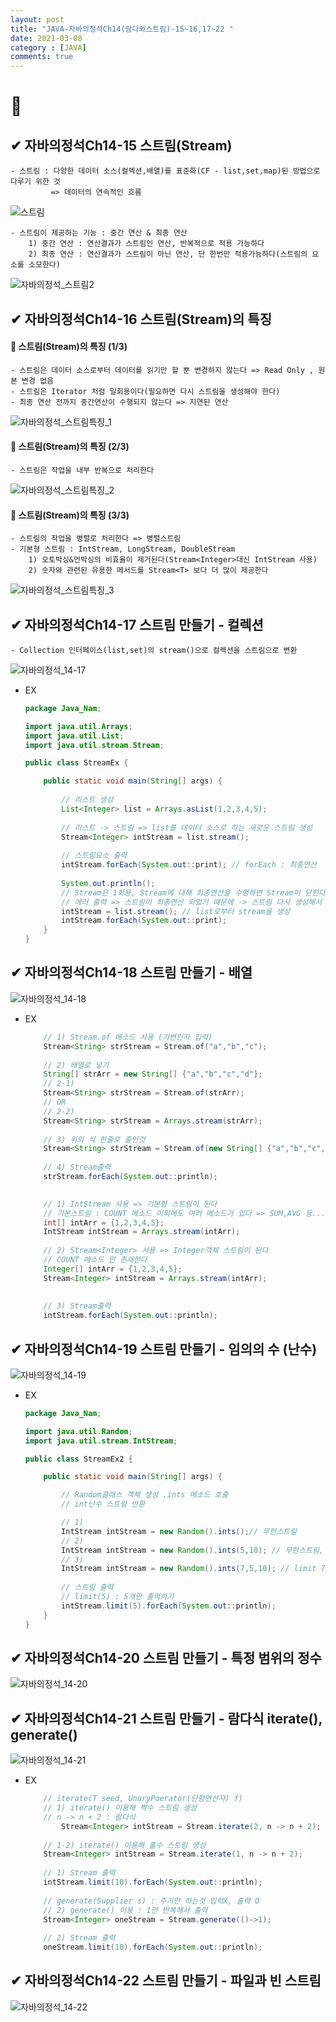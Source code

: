 ```yaml
---
layout: post
title: "JAVA-자바의정석Ch14(람다와스트림)-15~16,17~22 "
date: 2021-03-08
category : [JAVA]
comments: true
---
```


# 🔶 

## ✔ 자바의정석Ch14-15 스트림(Stream)

    - 스트림 : 다양한 데이터 소스(컬렉션,배열)를 표준화(CF - list,set,map)된 방법으로 다루기 위한 것
             => 데이터의 연속적인 흐름
![스트림](https://user-images.githubusercontent.com/65608960/110280456-2e5aaa00-801e-11eb-8f0d-ce4a3d2371e1.JPG)

    - 스트림이 제공하는 기능 : 중간 연산 & 최종 연산
        1) 중간 연산 : 연산결과가 스트림인 연산, 반복적으로 적용 가능하다
        2) 최종 연산 : 연산결과가 스트림이 아닌 연산, 단 한번만 적용가능하다(스트림의 요소를 소모한다)
![자바의정석_스트림2](https://user-images.githubusercontent.com/65608960/110280453-2d297d00-801e-11eb-8be0-a3ed9945982e.JPG)


## ✔ 자바의정석Ch14-16 스트림(Stream)의 특징

#### 🎈 스트림(Stream)의 특징 (1/3)

    - 스트림은 데이터 소스로부터 데이터를 읽기만 할 뿐 변경하지 않는다 => Read Only , 원본 변경 없음
    - 스트림은 Iterator 처럼 일회용이다(필요하면 다시 스트림을 생성해야 한다)
    - 최종 연산 전까지 중간연산이 수행되지 않는다 => 지연된 연산
![자바의정석_스트림특징_1](https://user-images.githubusercontent.com/65608960/110281369-f05e8580-801f-11eb-9ec1-d2ba828df3d6.JPG)


#### 🎈 스트림(Stream)의 특징 (2/3)

    - 스트림은 작업을 내부 반복으로 처리한다 
![자바의정석_스트림특징_2](https://user-images.githubusercontent.com/65608960/110281366-ef2d5880-801f-11eb-9237-32c5ac184bef.JPG)


#### 🎈 스트림(Stream)의 특징 (3/3)

    - 스트림의 작업을 병렬로 처리한다 => 병렬스트림 
    - 기본형 스트림 : IntStream, LongStream, DoubleStream
        1) 오토박싱&언박싱의 비효율이 제거된다(Stream<Integer>대신 IntStream 사용)
        2) 숫자와 관련된 유용한 메서드를 Stream<T> 보다 더 많이 제공한다
![자바의정석_스트림특징_3](https://user-images.githubusercontent.com/65608960/110281370-f0f71c00-801f-11eb-80b9-9615980a09f8.JPG)

## ✔ 자바의정석Ch14-17 스트림 만들기 - 컬렉션

    - Collection 인터페이스(list,set)의 stream()으로 컬렉션을 스트림으로 변환
![자바의정석_14-17](https://user-images.githubusercontent.com/65608960/110281812-bcd02b00-8020-11eb-96d7-61792bda026d.JPG)

- EX
    ```java
    package Java_Nam;

    import java.util.Arrays;
    import java.util.List;
    import java.util.stream.Stream;

    public class StreamEx {

        public static void main(String[] args) {
            
            // 리스트 생성
            List<Integer> list = Arrays.asList(1,2,3,4,5); 
            
            // 리스트 -> 스트림 => list를 데이터 소스로 하는 새로운 스트림 생성
            Stream<Integer> intStream = list.stream();
            
            // 스트림요소 출력
            intStream.forEach(System.out::print); // forEach : 최종연산
            
            System.out.println();
            // Stream은 1회용, Stream에 대해 최종연산을 수행하면 Stream이 닫힌다
            // 에러 출력 => 스트림이 최종연산 되었기 때문에 -> 스트림 다시 생성해서 출력해야 한다
            intStream = list.stream(); // list로부터 stream을 생성
            intStream.forEach(System.out::print);		
        }
    }
    ```

## ✔ 자바의정석Ch14-18 스트림 만들기 - 배열

![자바의정석_14-18](https://user-images.githubusercontent.com/65608960/110283520-919b0b00-8023-11eb-8e7e-829b72f64e96.JPG)

- EX

    ```java
        // 1) Stream.of 메소드 사용 (가변인자 입력)
        Stream<String> strStream = Stream.of("a","b","c");
        
        // 2) 배열로 넣기
        String[] strArr = new String[] {"a","b","c","d"};
        // 2-1)
        Stream<String> strStream = Stream.of(strArr);
        // OR 
        // 2-2)
        Stream<String> strStream = Arrays.stream(strArr);
        
        // 3) 위의 식 한줄로 줄인것
        Stream<String> strStream = Stream.of(new String[] {"a","b","c","d"});
        
        // 4) Stream출력
        strStream.forEach(System.out::println);

        
        // 1) IntStream 사용 => 기본형 스트림이 된다
        // 기본스트림 : COUNT 메소드 이외에도 여러 메소드가 있다 => SUM,AVG 등...
        int[] intArr = {1,2,3,4,5};
        IntStream intStream = Arrays.stream(intArr);
        
        // 2) Stream<Integer> 사용 => Integer객체 스트림이 된다
        // COUNT 메소드 만 존재한다
        Integer[] intArr = {1,2,3,4,5};
        Stream<Integer> intStream = Arrays.stream(intArr);
        
        
        // 3) Stream출력
        intStream.forEach(System.out::println);
    ```

## ✔ 자바의정석Ch14-19 스트림 만들기 - 임의의 수 (난수)

![자바의정석_14-19](https://user-images.githubusercontent.com/65608960/110285236-49c9b300-8026-11eb-80ee-c732182a65a4.JPG)

- EX
    ```java
    package Java_Nam;

    import java.util.Random;
    import java.util.stream.IntStream;

    public class StreamEx2 {

        public static void main(String[] args) {

            // Random클래스 객체 생성 .ints 메소드 호출
            // int난수 스트림 반환

            // 1)
            IntStream intStream = new Random().ints();// 무한스트림
            // 2)
            IntStream intStream = new Random().ints(5,10); // 무한스트림, 범위 지정 => 5부터 10까지 => 10은 포함X
            // 3)
            IntStream intStream = new Random().ints(7,5,10); // limit 7개,5부터 10까지 
            
            // 스트림 출력
            // limit(5) : 5개만 출력하기
            intStream.limit(5).forEach(System.out::println);
        }
    }
    ```

## ✔ 자바의정석Ch14-20 스트림 만들기 - 특정 범위의 정수

![자바의정석_14-20](https://user-images.githubusercontent.com/65608960/110287648-3882a580-802a-11eb-8f75-5198a8d0f881.JPG)


## ✔ 자바의정석Ch14-21 스트림 만들기 - 람다식 iterate(), generate()

![자바의정석_14-21](https://user-images.githubusercontent.com/65608960/110287647-37517880-802a-11eb-97f8-d66545703d31.JPG)

- EX
    ```java
        // iterate(T seed, UnaryPoerator(단항연산자) f) 
        // 1) iterate() 이용해 짝수 스트림 생성
        // n -> n + 2 : 람다식 
            Stream<Integer> intStream = Stream.iterate(2, n -> n + 2); 
        
        // 1-2) iterate() 이용해 홀수 스트림 생성
        Stream<Integer> intStream = Stream.iterate(1, n -> n + 2); 
        
        // 1) Stream 출력
        intStream.limit(10).forEach(System.out::println);
        
        // generate(Supplier s) : 주기만 하는것 입력X, 출력 O
        // 2) generate() 이용 : 1만 반복해서 출력
        Stream<Integer> oneStream = Stream.generate(()->1);
        
        // 2) Stream 출력
        oneStream.limit(10).forEach(System.out::println);
    ```

## ✔ 자바의정석Ch14-22 스트림 만들기 - 파일과 빈 스트림

![자바의정석_14-22](https://user-images.githubusercontent.com/65608960/110287650-3882a580-802a-11eb-9aed-2f35a72df3e1.JPG)
